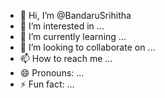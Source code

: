 - 👋 Hi, I’m @BandaruSrihitha
- 👀 I’m interested in ...
- 🌱 I’m currently learning ...
- 💞️ I’m looking to collaborate on ...
- 📫 How to reach me ...
- 😄 Pronouns: ...
- ⚡ Fun fact: ...

<!---
BandaruSrihitha/BandaruSrihitha is a ✨ special ✨ repository because its `README.md` (this file) appears on your GitHub profile.
You can click the Preview link to take a look at your changes.
--->
